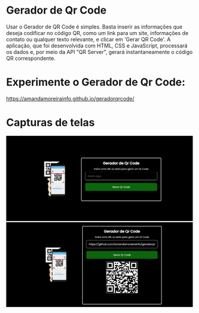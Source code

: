 # Gerador de Qr Code

Usar o Gerador de QR Code é simples. Basta inserir as informações que deseja codificar no código QR, como um link para um site, informações de contato ou qualquer texto relevante, e clicar em 'Gerar QR Code'. A aplicação, que foi desenvolvida com HTML, CSS e JavaScript, processará os dados e, por meio da API "QR Server", gerará instantaneamente o código QR correspondente.


# Experimente o Gerador de Qr Code:

https://amandamoreirainfo.github.io/geradorqrcode/


# Capturas de telas
<img src="assets/image/image_do_site_!.png">
<img src="assets/image/image_do_site_2.png">
